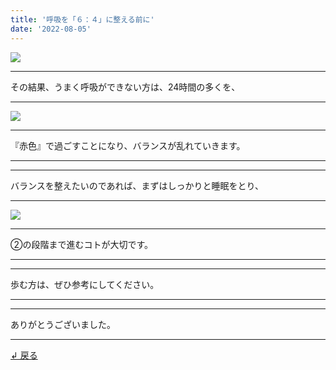 ```yaml
---
title: '呼吸を「６：４」に整える前に'
date: '2022-08-05'
---
```


![](/images/001.jpg)
***
その結果、うまく呼吸ができない方は、24時間の多くを、
***
![](/images/005.jpg)
***
『赤色』で過ごすことになり、バランスが乱れていきます。
***
***
バランスを整えたいのであれば、まずはしっかりと睡眠をとり、
***
![](/images/003_.jpg)
***
②の段階まで進むコトが大切です。
***
***
歩む方は、ぜひ参考にしてください。
***
***
ありがとうございました。
***
[ ↲ 戻る ](https://01234567890.thebase.in/about)
